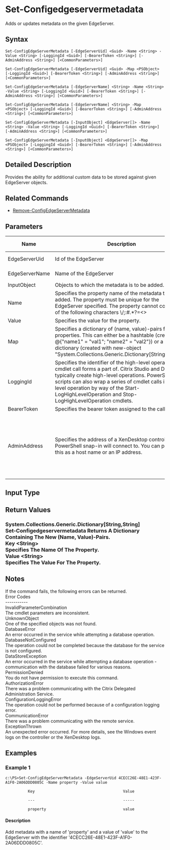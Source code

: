 ﻿
# Set-Configedgeservermetadata
Adds or updates metadata on the given EdgeServer.
## Syntax
```
Set-ConfigEdgeServerMetadata [-EdgeServerUid] <Guid> -Name <String> -Value <String> [-LoggingId <Guid>] [-BearerToken <String>] [-AdminAddress <String>] [<CommonParameters>]

Set-ConfigEdgeServerMetadata [-EdgeServerUid] <Guid> -Map <PSObject> [-LoggingId <Guid>] [-BearerToken <String>] [-AdminAddress <String>] [<CommonParameters>]

Set-ConfigEdgeServerMetadata [-EdgeServerName] <String> -Name <String> -Value <String> [-LoggingId <Guid>] [-BearerToken <String>] [-AdminAddress <String>] [<CommonParameters>]

Set-ConfigEdgeServerMetadata [-EdgeServerName] <String> -Map <PSObject> [-LoggingId <Guid>] [-BearerToken <String>] [-AdminAddress <String>] [<CommonParameters>]

Set-ConfigEdgeServerMetadata [-InputObject] <EdgeServer[]> -Name <String> -Value <String> [-LoggingId <Guid>] [-BearerToken <String>] [-AdminAddress <String>] [<CommonParameters>]

Set-ConfigEdgeServerMetadata [-InputObject] <EdgeServer[]> -Map <PSObject> [-LoggingId <Guid>] [-BearerToken <String>] [-AdminAddress <String>] [<CommonParameters>]
```
## Detailed Description
Provides the ability for additional custom data to be stored against given EdgeServer objects.


## Related Commands

* [Remove-ConfigEdgeServerMetadata](../Remove-ConfigEdgeServerMetadata/)
## Parameters
| Name   | Description | Required? | Pipeline Input | Default Value |
| --- | --- | --- | --- | --- |
| EdgeServerUid | Id of the EdgeServer | true | true (ByValue, ByPropertyName) |  |
| EdgeServerName | Name of the EdgeServer | true | true (ByValue, ByPropertyName) |  |
| InputObject | Objects to which the metadata is to be added. | true | true (ByValue) |  |
| Name | Specifies the property name of the metadata to be added. The property must be unique for the EdgeServer specified. The property cannot contain any of the following characters \\/;:#.\*?=&lt;&gt;|\[\]()"' | true | false |  |
| Value | Specifies the value for the property. | true | false |  |
| Map | Specifies a dictionary of (name, value)-pairs for the properties. This can either be a hashtable (created with @{"name1" = "val1"; "name2" = "val2"}) or a string dictionary (created with new-object "System.Collections.Generic.Dictionary\[String,String\]"). | true | true (ByValue) |  |
| LoggingId | Specifies the identifier of the high-level operation this cmdlet call forms a part of. Citrix Studio and Director typically create high-level operations. PowerShell scripts can also wrap a series of cmdlet calls in a high-level operation by way of the Start-LogHighLevelOperation and Stop-LogHighLevelOperation cmdlets. | false | false |  |
| BearerToken | Specifies the bearer token assigned to the calling user | false | false |  |
| AdminAddress | Specifies the address of a XenDesktop controller the PowerShell snap-in will connect to. You can provide this as a host name or an IP address. | false | false | Localhost. Once a value is provided by any cmdlet, this value becomes the default. |

## Input Type

### 

## Return Values

### System.Collections.Generic.Dictionary\[String,String\]<br>   Set-Configedgeservermetadata Returns A Dictionary Containing The New (Name, Value)-Pairs.<br>    Key &lt;String&gt;<br>        Specifies The Name Of The Property.<br>    Value &lt;String&gt;<br>        Specifies The Value For The Property.

## Notes
If the command fails, the following errors can be returned.<br>    Error Codes<br>    -----------<br>    InvalidParameterCombination<br>        The cmdlet parameters are inconsistent.<br>    UnknownObject<br>        One of the specified objects was not found.<br>    DatabaseError<br>        An error occurred in the service while attempting a database operation.<br>    DatabaseNotConfigured<br>        The operation could not be completed because the database for the service is not configured.<br>    DataStoreException<br>        An error occurred in the service while attempting a database operation - communication with the database failed for various reasons.<br>    PermissionDenied<br>        You do not have permission to execute this command.<br>    AuthorizationError<br>        There was a problem communicating with the Citrix Delegated Administration Service.<br>    ConfigurationLoggingError<br>        The operation could not be performed because of a configuration logging error.<br>    CommunicationError<br>        There was a problem communicating with the remote service.<br>    ExceptionThrown<br>        An unexpected error occurred.  For more details, see the Windows event logs on the controller or the XenDesktop logs.
## Examples

### Example 1
```
c:\PS>Set-ConfigEdgeServerMetadata -EdgeServerUid 4CECC26E-48E1-423F-A1F0-2A06DDD0805C -Name property -Value value

          Key                                       Value

          ---                                       -----

          property                                  value
```
#### Description
Add metadata with a name of 'property' and a value of 'value' to the EdgeServer with the identifier '4CECC26E-48E1-423F-A1F0-2A06DDD0805C'.
